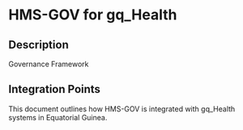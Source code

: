 # HMS-GOV for gq_Health

## Description

Governance Framework

## Integration Points

This document outlines how HMS-GOV is integrated with gq_Health systems in Equatorial Guinea.
